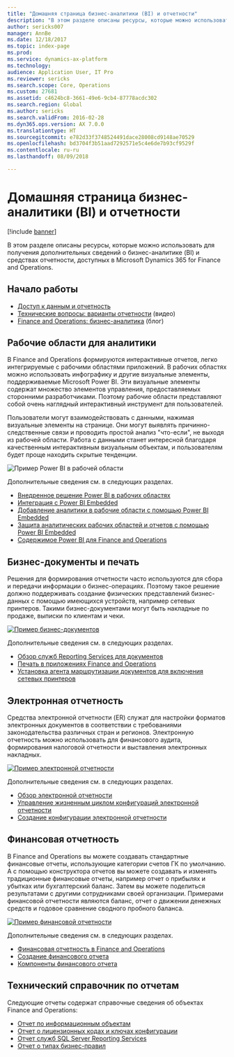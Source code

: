 ```yaml
---
title: "Домашняя страница бизнес-аналитики (BI) и отчетности"
description: "В этом разделе описаны ресурсы, которые можно использовать для получения дополнительных сведений о бизнес-аналитике и средствах отчетности, доступных в Microsoft Dynamics 365 for Finance and Operations."
author: sericks007
manager: AnnBe
ms.date: 12/18/2017
ms.topic: index-page
ms.prod: 
ms.service: dynamics-ax-platform
ms.technology: 
audience: Application User, IT Pro
ms.reviewer: sericks
ms.search.scope: Core, Operations
ms.custom: 27681
ms.assetid: c4624bc8-3661-49e6-9cb4-87778acdc302
ms.search.region: Global
ms.author: sericks
ms.search.validFrom: 2016-02-28
ms.dyn365.ops.version: AX 7.0.0
ms.translationtype: HT
ms.sourcegitcommit: e782d33f3748524491dace28008cd9148ae70529
ms.openlocfilehash: bd3704f3b51aad7292571e5c4e6de7b93cf9529f
ms.contentlocale: ru-ru
ms.lasthandoff: 08/09/2018

---
```


# <a name="business-intelligence-bi-and-reporting-home-page"></a>Домашняя страница бизнес-аналитики (BI) и отчетности

[!include [banner](../includes/banner.md)]

В этом разделе описаны ресурсы, которые можно использовать для получения дополнительных сведений о бизнес-аналитике (BI) и средствах отчетности, доступных в Microsoft Dynamics 365 for Finance and Operations.

## <a name="get-started"></a>Начало работы
- [Доступ к данным и отчетность](information-access-reporting.md)
- [Технические вопросы: варианты отчетности](https://www.youtube.com/watch?v=NzZONjKs5xA) (видео)
- [Finance and Operations: бизнес-аналитика](https://blogs.msdn.microsoft.com/dynamicsaxbi/) (блог)

## <a name="analytical-workspaces"></a>Рабочие области для аналитики
В Finance and Operations формируются интерактивные отчетов, легко интегрируемые с рабочими областями приложений. В рабочих областях можно использовать инфографику и другие визуальные элементы, поддерживаемые Microsoft Power BI. Эти визуальные элементы содержат множество элементов управления, предоставляемых сторонними разработчиками. Поэтому рабочие области представляют собой очень наглядный интерактивный инструмент для пользователей.

Пользователи могут взаимодействовать с данными, нажимая визуальные элементы на странице. Они могут выявлять причинно-следственные связи и проводить простой анализ "что-если", не выходя из рабочей области. Работа с данными станет интересной благодаря качественным интерактивным визуальным объектам, и пользователям будет проще находить скрытые тенденции.

![Пример Power BI в рабочей области](./media/Power-BI-in-D365-Workspace.png)

Дополнительные сведения см. в следующих разделах.

- [Внедренное решение Power BI в рабочих областях](embed-power-bi-workspaces.md)
- [Интеграция с Power BI Embedded](power-bi-embedded-integration.md)
- [Добавление аналитики в рабочие области с помощью Power BI Embedded](add-analytics-tab-workspaces.md)
- [Защита аналитических рабочих областей и отчетов с помощью Power BI Embedded](secure-analytical-workspaces.md)
- [Содержимое Power BI для Finance and Operations](power-bi-home-page.md)

## <a name="business-documents-and-printing"></a>Бизнес-документы и печать
Решения для формирования отчетности часто используются для сбора и передачи информации о бизнес-операциях. Поэтому такое решение должно поддерживать создание физических представлений бизнес-данных с помощью имеющихся устройств, например сетевых принтеров. Такими бизнес-документами могут быть накладные по продаже, выписки по клиентам и чеки.

[![Пример бизнес-документов](./media/image-of-business-documents-1024x632.png)](./media/image-of-business-documents.png)

Дополнительные сведения см. в следующих разделах.

- [Обзор служб Reporting Services для документов](document-reporting-services.md)
- [Печать в приложениях Finance and Operations](print-documents.md)
- [Установка агента маршрутизации документов для включения сетевых принтеров](install-document-routing-agent.md)

## <a name="electronic-reporting"></a>Электронная отчетность
Средства электронной отчетности (ER) служат для настройки форматов электронных документов в соответствии с требованиями законодательства различных стран и регионов. Электронную отчетность можно использовать для финансового аудита, формирования налоговой отчетности и выставления электронных накладных.

[![Пример электронной отчетности](./media/electronic-reporting-example.png)](./media/electronic-reporting-example.png)

Дополнительные сведения см. в следующих разделах.

- [Обзор электронной отчетности](general-electronic-reporting.md)
- [Управление жизненным циклом конфигураций электронной отчетности](general-electronic-reporting-manage-configuration-lifecycle.md)
- [Создание конфигурации электронной отчетности](electronic-reporting-configuration.md)

## <a name="financial-reporting"></a>Финансовая отчетность
В Finance and Operations вы можете создавать стандартные финансовые отчеты, использующие категории счетов ГК по умолчанию. А с помощью конструктора отчетов вы можете создавать и изменять традиционные финансовые отчеты, например отчет о прибылях и убытках или бухгалтерский баланс. Затем вы можете поделиться результатами с другими сотрудниками своей организации. Примерами финансовой отчетности являются баланс, отчет о движении денежных средств и годовое сравнение сводного пробного баланса.

[![Пример финансовой отчетности](./media/financial-reporting-example.png)](./media/financial-reporting-example.png)

Дополнительные сведения см. в следующих разделах.

- [Финансовая отчетность в Finance and Operations](financial-reporting-intro.md)
- [Создание финансового отчета](generate-financial-report.md)
- [Компоненты финансового отчета](financial-report-components.md)

## <a name="technical-reference-reports"></a>Технический справочник по отчетам
Следующие отчеты содержат справочные сведения об объектах Finance and Operations:

- [Отчет по информационным объектам](../data-entities/data-entities-report.md)
- [Отчет о лицензионных кодах и ключах конфигурации](../sysadmin/license-codes-configuration-keys-report.md)
- [Отчет служб SQL Server Reporting Services](SSRS-report.md)
- [Отчет о типах бизнес-правил](../../fin-and-ops/organization-administration/workflow-types-report.md)

